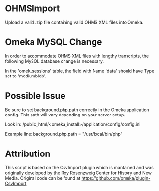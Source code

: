 # OHMSImport
Upload a valid .zip file containing valid OHMS XML files into Omeka.

# Omeka MySQL Change

In order to accommodate OHMS XML files with lengthy transcripts, the following MySQL database change is necessary.

In the 'omek_sessions' table, the field with Name 'data' should have Type set to 'mediumblob'.

# Possible Issue

Be sure to set background.php.path correctly in the Omeka application config.  This path will vary depending on your server setup.

Look in: /public_html/<omeka_install>/application/config/config.ini

Example line: background.php.path = "/usr/local/bin/php"

# Attribution

This script is based on the CsvImport plugin which is mantained and was originally developed by the Roy Rosenzweig Center for History and New Media. Original code can be found at https://github.com/omeka/plugin-CsvImport

